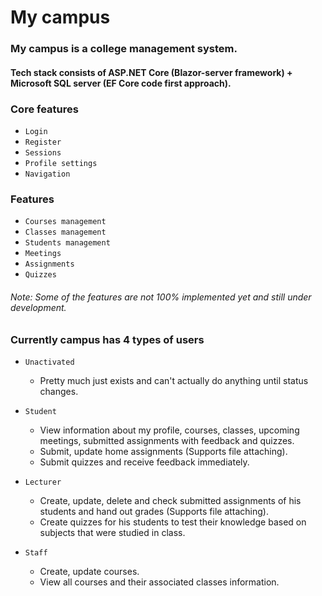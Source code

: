 # My campus
### My campus is a college management system.
#### Tech stack consists of ASP.NET Core (Blazor-server framework) + Microsoft SQL server (EF Core code first approach).

### Core features
- `Login`
- `Register`
- `Sessions`
- `Profile settings`
- `Navigation`

### Features
- `Courses management`
- `Classes management`
- `Students management`
- `Meetings`
- `Assignments`
- `Quizzes`
###### Note: Some of the features are not 100% implemented yet and still under development.

### Currently campus has 4 types of users
- `Unactivated`
  - Pretty much just exists and can't actually do anything until status changes.
  
- `Student`
  - View information about my profile, courses, classes, upcoming meetings, submitted assignments with feedback and quizzes.
  - Submit, update home assignments (Supports file attaching).
  - Submit quizzes and receive feedback immediately.
  
- `Lecturer`
  - Create, update, delete and check submitted assignments of his students and hand out grades (Supports file attaching).
  - Create quizzes for his students to test their knowledge based on subjects that were studied in class.
  
- `Staff`
  - Create, update courses.
  - View all courses and their associated classes information.
  